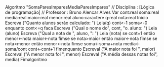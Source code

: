 Algoritmo "SomaParesImparesMediaParesImpares"
// Disciplina   : [Lógica de programação] 
// Professor   : Bruno Alencar Alves
Var
cont:real
soma:real
media:real
maior:real
menor:real
aluno:caractere
q:real
nota:real
Inicio
Escreva ("Quanto alunos serão calculado: ")
        Leia(q)
        cont<-1
        soma<-0
enquanto cont<=q faca
         Escreva ("Qual o nome do", cont, "o. aluno: ")
         Leia (aluno)
         Escreva ("Qual a nota de ", aluno, ": ")
         Leia (nota)
se cont=1 então
         menor<-nota
         maior<-nota
fimse
          se nota>maior então
         maior<-nota
fimse
        se nota<menor então
        menor<-nota
fimse
        soma<-soma+nota
        media<-soma/cont
cont<-cont+1
fimenquanto
       Escreval ("A maior nota foi ", maior)
       Escreval ("A menor nota foi ", menor)
       Escreval ("A média dessas notas foi", media)
Fimalgoritmo
